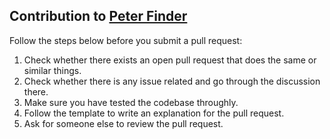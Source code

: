## Contribution to [Peter Finder](https://github.com/yunpengn/peterfinder)

Follow the steps below before you submit a pull request:
1. Check whether there exists an open pull request that does the same or similar things.
2. Check whether there is any issue related and go through the discussion there.
3. Make sure you have tested the codebase throughly.
4. Follow the template to write an explanation for the pull request.
5. Ask for someone else to review the pull request.
